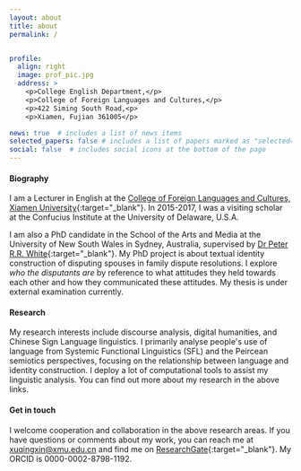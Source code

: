 ```yaml
---
layout: about
title: about
permalink: /


profile:
  align: right
  image: prof_pic.jpg
  address: >
    <p>College English Department,</p>
    <p>College of Foreign Languages and Cultures,</p>
    <p>422 Siming South Road,<p>
    <p>Xiamen, Fujian 361005</p>

news: true  # includes a list of news items
selected_papers: false # includes a list of papers marked as "selected={true}"
social: false  # includes social icons at the bottom of the page
---
```



#### Biography

I am a Lecturer in English at the [College of Foreign Languages and Cultures, Xiamen University](https://cflc.xmu.edu.cn){:target="\_blank"}. In 2015-2017, I was a visiting scholar at the Confucius Institute at the University of Delaware, U.S.A. 

I am also a PhD candidate in the School of the Arts and Media at the University of New South Wales in Sydney, Australia, supervised by [Dr Peter R.R. White](https://www.ada.unsw.edu.au/our-people/peter-white){:target="\_blank"}. My PhD project is about textual identity construction of disputing spouses in family dispute resolutions. I explore *who the disputants are* by reference to what attitudes they held towards each other and how they communicated these attitudes. My thesis is under external examination currently.



#### Research

My research interests include discourse analysis, digital humanities, and Chinese Sign Language linguistics. I primarily analyse people's use of language from Systemic Functional Linguistics (SFL) and the Peircean semiotics perspectives, focusing on the relationship between language and identity construction. I deploy a lot of computational tools to assist my linguistic analysis. You can find out more about my research in the above links.



#### Get in touch

I welcome cooperation and collaboration in the above research areas. If you have questions or comments about my work, you can reach me at xuqingxin@xmu.edu.cn and find me on [ResearchGate](https://www.researchgate.net/profile/Qingxin-Xu){:target="\_blank"}. My ORCID is 0000-0002-8798-1192.
